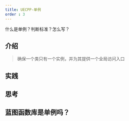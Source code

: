 ```yaml
---
title: UECPP-单例
order : 3
---
```


<ChatMessage avatar="../../../assets/emoji/hh.png" :avatarWidth="40">
什么是单例？判断标准？怎么写？
</ChatMessage>

## 介绍

>确保一个类只有一个实例，并为其提供一个全局访问入口

## 实践

## 思考

## 蓝图函数库是单例吗？